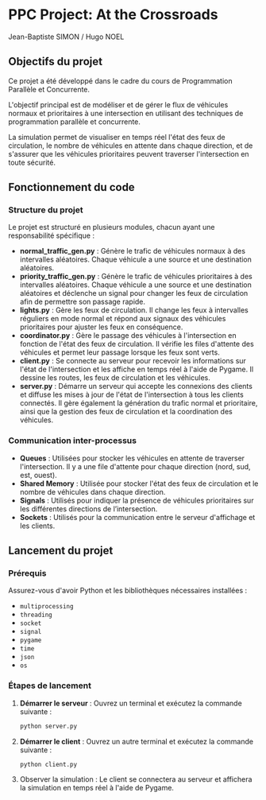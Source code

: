 # PPC Project: At the Crossroads

Jean-Baptiste SIMON / Hugo NOEL

## Objectifs du projet

Ce projet a été développé dans le cadre du cours de Programmation Parallèle et Concurrente.

L'objectif principal est de modéliser et de gérer le flux de véhicules normaux et prioritaires à une intersection en utilisant des techniques de programmation parallèle et concurrente.

La simulation permet de visualiser en temps réel l'état des feux de circulation, le nombre de véhicules en attente dans chaque direction, et de s'assurer que les véhicules prioritaires peuvent traverser l'intersection en toute sécurité.

## Fonctionnement du code

### Structure du projet

Le projet est structuré en plusieurs modules, chacun ayant une responsabilité spécifique :

- **normal_traffic_gen.py** : Génère le trafic de véhicules normaux à des intervalles aléatoires. Chaque véhicule a une source et une destination aléatoires.
- **priority_traffic_gen.py** : Génère le trafic de véhicules prioritaires à des intervalles aléatoires. Chaque véhicule a une source et une destination aléatoires et déclenche un signal pour changer les feux de circulation afin de permettre son passage rapide.
- **lights.py** : Gère les feux de circulation. Il change les feux à intervalles réguliers en mode normal et répond aux signaux des véhicules prioritaires pour ajuster les feux en conséquence.
- **coordinator.py** : Gère le passage des véhicules à l'intersection en fonction de l'état des feux de circulation. Il vérifie les files d'attente des véhicules et permet leur passage lorsque les feux sont verts.
- **client.py** : Se connecte au serveur pour recevoir les informations sur l'état de l'intersection et les affiche en temps réel à l'aide de Pygame. Il dessine les routes, les feux de circulation et les véhicules.
- **server.py** : Démarre un serveur qui accepte les connexions des clients et diffuse les mises à jour de l'état de l'intersection à tous les clients connectés. Il gère également la génération du trafic normal et prioritaire, ainsi que la gestion des feux de circulation et la coordination des véhicules.

### Communication inter-processus

- **Queues** : Utilisées pour stocker les véhicules en attente de traverser l'intersection. Il y a une file d'attente pour chaque direction (nord, sud, est, ouest).
- **Shared Memory** : Utilisée pour stocker l'état des feux de circulation et le nombre de véhicules dans chaque direction.
- **Signals** : Utilisés pour indiquer la présence de véhicules prioritaires sur les différentes directions de l’intersection.
- **Sockets** : Utilisés pour la communication entre le serveur d'affichage et les clients.

## Lancement du projet

### Prérequis

Assurez-vous d'avoir Python et les bibliothèques nécessaires installées :

- `multiprocessing`
- `threading`
- `socket`
- `signal`
- `pygame`
- `time`
- `json`
- `os`

### Étapes de lancement

1. **Démarrer le serveur** :
   Ouvrez un terminal et exécutez la commande suivante :

   ```sh
   python server.py
   ```

2. **Démarrer le client** :
    Ouvrez un autre terminal et exécutez la commande suivante :

    ```sh
   python client.py
   ```

3. Observer la simulation :
    Le client se connectera au serveur et affichera la simulation en temps réel à l'aide de Pygame.
